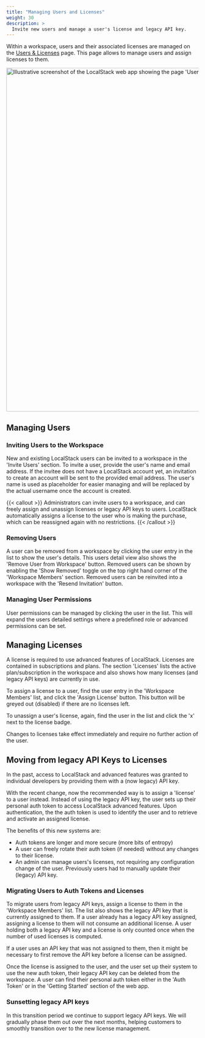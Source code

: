 ```yaml
---
title: "Managing Users and Licenses"
weight: 30
description: >
  Invite new users and manage a user's license and legacy API key.
---
```


Within a workspace, users and their associated licenses are managed on the <a href="https://app.localstack.cloud/workspace/members">Users &amp; Licenses</a> page.
This page allows to manage users and assign licenses to them.

<img src="users-licences.png" alt="Illustrative screenshot of the LocalStack web app showing the page 'Users & Licenses'" title="Users & Licences" width="900" />

## Managing Users

### Inviting Users to the Workspace

New and existing LocalStack users can be invited to a workspace in the 'Invite Users' section.
To invite a user, provide the user's name and email address.
If the invitee does not have a LocalStack account yet, an invitation to create an account will be sent to the provided email address.
The user's name is used as placeholder for easier managing and will be replaced by the actual username once the account is created.

{{< callout >}}
Administrators can invite users to a workspace, and can freely assign and unassign licenses or legacy API keys to users.
LocalStack automatically assigns a license to the user who is making the purchase, which can be reassigned again with no restrictions.
{{< /callout >}}

### Removing Users

A user can be removed from a workspace by clicking the user entry in the list to show the user's details.
This users detail view also shows the 'Remove User from Workspace' button.
Removed users can be shown by enabling the 'Show Removed' toggle on the top right hand corner of the 'Workspace Members' section.
Removed users can be reinvited into a workspace with the 'Resend Invitation' button.

### Managing User Permissions

User permissions can be managed by clicking the user in the list.
This will expand the users detailed settings where a predefined role or advanced permissions can be set.

## Managing Licenses

A license is required to use advanced features of LocalStack.
Licenses are contained in subscriptions and plans.
The section 'Licenses' lists the active plan/subscription in the workspace and also shows how many licenses (and legacy API keys) are currently in use.

To assign a license to a user, find the user entry in the 'Workspace Members' list, and click the 'Assign License' button.
This button will be greyed out (disabled) if there are no licenses left.

To unassign a user's license, again, find the user in the list and click the 'x' next to the license badge.

Changes to licenses take effect immediately and require no further action of the user.

## Moving from legacy API Keys to Licenses

In the past, access to LocalStack and advanced features was granted to individual developers by providing them with a (now legacy) API key.

With the recent change, now the recommended way is to assign a 'license' to a user instead.
Instead of using the legacy API key, the user sets up their personal auth token to access LocalStack advanced features.
Upon authentication, the the auth token is used to identify the user and to retrieve and activate an assigned license.

The benefits of this new systems are:

- Auth tokens are longer and more secure (more bits of entropy)
- A user can freely rotate their auth token (if needed) without any changes to their license.
- An admin can manage users's licenses, not requiring any configuration change of the user.
  Previously users had to manually update their (legacy) API key.

### Migrating Users to Auth Tokens and Licenses

To migrate users from legacy API keys, assign a license to them in the 'Workspace Members' list.
The list also shows the legacy API key that is currently assigned to them.
If a user already has a legacy API key assigned, assigning a license to them will not consume an additional license.
A user holding both a legacy API key and a license is only counted once when the number of used licenses is computed.

If a user uses an API key that was not assigned to them, then it might be necessary to first remove the API key before a license can be assigned.

Once the license is assigned to the user, and the user set up their system to use the new auth token, their legacy API key can be deleted from the workspace.
A user can find their personal auth token either in the 'Auth Token' or in the 'Getting Started' section of the web app.

### Sunsetting legacy API keys

In this transition period we continue to support legacy API keys.
We will gradually phase them out over the next months, helping customers to smoothly transition over to the new license management.

